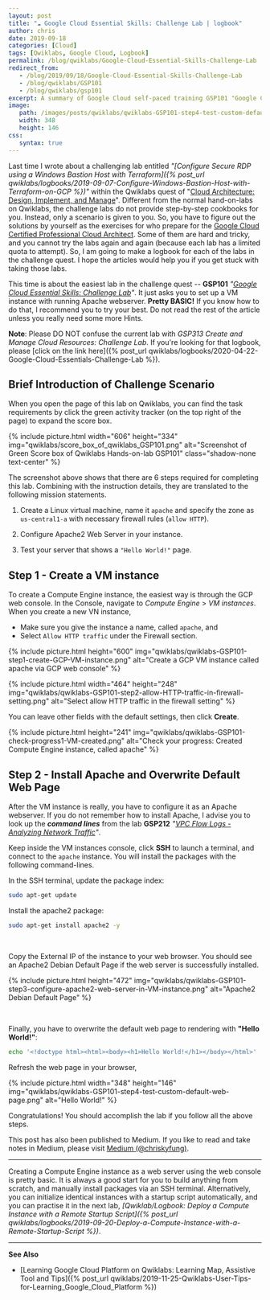 ```yaml
---
layout: post
title: "☁ Google Cloud Essential Skills: Challenge Lab | logbook"
author: chris
date: 2019-09-18
categories: [Cloud]
tags: [Qwiklabs, Google Cloud, Logbook]
permalink: /blog/qwiklabs/Google-Cloud-Essential-Skills-Challenge-Lab
redirect_from:
   - /blog/2019/09/18/Google-Cloud-Essential-Skills-Challenge-Lab
   - /blog/qwiklabs/GSP101
   - /blog/qwiklabs/gsp101
excerpt: A summary of Google Cloud self-paced training GSP101 "Google Cloud Essential Skills&#58; Challenge Lab" on Qwiklabs | 1. Brief Introduction of Challenge Scenario | 2. Create a VM instance | 3. Install Apache and Overwrite Default Web Page
image:
   path: /images/posts/qwiklabs/qwiklabs-GSP101-step4-test-custom-default-web-page.png
   width: 348
   height: 146
css:
   syntax: true
---
```


<!--more-->

Last time I wrote about a challenging lab entitled _"[Configure Secure RDP using a Windows Bastion Host with Terraform]({% post_url qwiklabs/logbooks/2019-09-07-Configure-Windows-Bastion-Host-with-Terraform-on-GCP %})"_ within the Qwiklabs quest of "[Cloud Architecture: Design, Implement, and Manage](https://google.qwiklabs.com/quests/124)". Different from the normal hand-on-labs on Qwiklabs, the challenge labs do not provide step-by-step cookbooks for you. Instead, only a scenario is given to you. So, you have to figure out the solutions by yourself as the exercises for who prepare for the [Google Cloud Certified Professional Cloud Architect](https://cloud.google.com/certification/cloud-architect). Some of them are hard and tricky, and you cannot try the labs again and again (because each lab has a limited quota to attempt). So, I am going to make a logbook for each of the labs in the challenge quest. I hope the articles would help you if you get stuck with taking those labs.

This time is about the easiest lab in the challenge quest -- **GSP101** _"[Google Cloud Essential Skills: Challenge Lab](https://google.qwiklabs.com/focuses/1734?parent=catalog)"_. It just asks you to set up a VM instance with running Apache webserver. **Pretty BASIC!** If you know how to do that, I recommend you to try your best. Do not read the rest of the article unless you really need some more Hints.

**Note**: Please DO NOT confuse the current lab with _GSP313 Create and Manage Cloud Resources: Challenge Lab_. If you're looking for that logbook, please [click on the link here]({% post_url qwiklabs/logbooks/2020-04-22-Google-Cloud-Essentials-Challenge-Lab %}).

## Brief Introduction of Challenge Scenario

When you open the page of this lab on Qwiklabs, you can find the task requirements by click the green activity tracker (on the top right of the page) to expand the score box.

{% include picture.html width="606" height="334"
img="qwiklabs/score_box_of_qwiklabs_GSP101.png" alt="Screenshot of Green Score box of Qwiklabs Hands-on-lab GSP101" class="shadow-none text-center" %}

The screenshot above shows that there are 6 steps required for completing this lab. Combining with the instruction details, they are translated to the following mission statements.

1. Create a Linux virtual machine, name it `apache` and specify the zone as `us-central1-a` with necessary firewall rules (`allow HTTP`).

2. Configure Apache2 Web Server in your instance.

3. Test your server that shows a `"Hello World!"` page.

## Step 1 - Create a VM instance

To create a Compute Engine instance, the easiest way is through the GCP web console. In the Console, navigate to _Compute Engine_ > _VM instances_. When you create a new VN instance,

- Make sure you give the instance a name, called `apache`, and
- Select `Allow HTTP traffic` under the Firewall section.

{% include picture.html height="600"
img="qwiklabs/qwiklabs-GSP101-step1-create-GCP-VM-instance.png" alt="Create a GCP VM instance called apache via GCP web console" %}

{% include picture.html width="464" height="248"
img="qwiklabs/qwiklabs-GSP101-step2-allow-HTTP-traffic-in-firewall-setting.png" alt="Select allow HTTP traffic in the firewall setting" %}

You can leave other fields with the default settings, then click **Create**.

{% include picture.html height="241"
img="qwiklabs/qwiklabs-GSP101-check-progress1-VM-created.png" alt="Check your progress: Created Compute Engine instance, called apache" %}

## Step 2 - Install Apache and Overwrite Default Web Page

After the VM instance is really, you have to configure it as an Apache webserver. If you do not remember how to install Apache, I advise you to look up the **_command lines_** from the lab **GSP212** _"[VPC Flow Logs - Analyzing Network Traffic](https://www.qwiklabs.com/catalog?keywords=GSP212)"_.

Keep inside the VM instances console, click **SSH** to launch a terminal, and connect to the `apache` instance. You will install the packages with the following command-lines.

In the SSH terminal, update the package index:

```bash
sudo apt-get update
```

Install the apache2 package:

```bash
sudo apt-get install apache2 -y
```

<br>

Copy the External IP of the instance to your web browser. You should see an Apache2 Debian Default Page if the web server is successfully installed.

{% include picture.html height="472"
img="qwiklabs/qwiklabs-GSP101-step3-configure-apache2-web-server-in-VM-instance.png" alt="Apache2 Debian Default Page" %}

<br>

Finally, you have to overwrite the default web page to rendering with **"Hello World!"**:

```bash
echo '<!doctype html><html><body><h1>Hello World!</h1></body></html>' | sudo tee /var/www/html/index.html
```

Refresh the web page in your browser,

{% include picture.html width="348" height="146"
img="qwiklabs/qwiklabs-GSP101-step4-test-custom-default-web-page.png" alt="Hello World!" %}

Congratulations! You should accomplish the lab if you follow all the above steps.

This post has also been published to Medium. If you like to read and take notes in Medium, please visit [Medium (@chriskyfung)](https://medium.com/@chriskyfung/qwiklab-logbook-google-cloud-essential-skills-challenge-lab-dda48c5915cf).

* * *

Creating a Compute Engine instance as a web server using the web console is pretty basic. It is always a good start for you to build anything from scratch, and manually install packages via an SSH terminal. Alternatively, you can initialize identical instances with a startup script automatically, and you can practise it in the next lab, _[Qwiklab/Logbook: Deploy a Compute Instance with a Remote Startup Script]({% post_url qwiklabs/logbooks/2019-09-20-Deploy-a-Compute-Instance-with-a-Remote-Startup-Script %})_.

* * *

**See Also**

- [Learning Google Cloud Platform on Qwiklabs: Learning Map, Assistive Tool and Tips]({% post_url qwiklabs/2019-11-25-Qwiklabs-User-Tips-for-Learning_Google_Cloud_Platform %})
